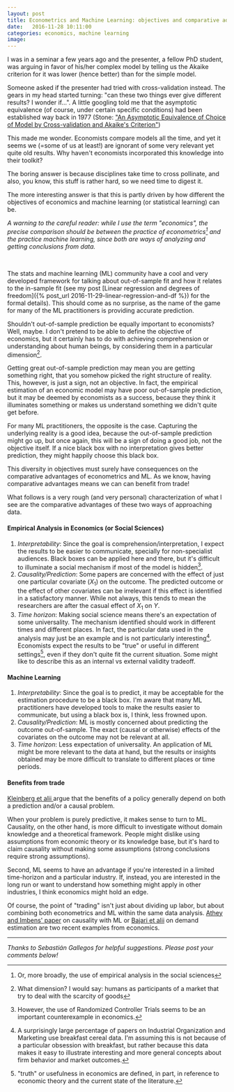 ```yaml
---
layout: post
title: Econometrics and Machine Learning: objectives and comparative advantages
date:   2016-11-28 10:11:00
categories: economics, machine learning
image: 
---
```



I was in a seminar a few years ago and the presenter, a fellow PhD student, was arguing in favor of his/her complex model by telling us the Akaike criterion for it
was lower (hence better) than for the simple model.

Someone asked if the presenter had tried with cross-validation instead. The gears in my head started turning: "can these two things ever give different results? I wonder if...". A little googling told me that the asymptotic equivalence (of course, under certain specific conditions) had been established way back in 1977 (Stone: ["An Asymptotic Equivalence of Choice of Model by Cross-validation and Akaike's Criterion"](http://www.stat.washington.edu/courses/stat527/s13/readings/Stone1977.pdf))

This made me wonder. Economists compare models all the time, and yet it seems we (=some of us at least!) are ignorant of some very relevant yet quite old results. Why haven't economists incorporated this knowledge into their toolkit?

The boring answer is because disciplines take time to cross pollinate, and also, you know, this stuff is rather hard, so we need time to digest it.

The more interesting answer is that this is partly driven by how different the objectives of economics and machine learning (or statistical learning) can be.

<i>A warning to the careful reader: while I use the term "economics", the precise comparison should be between the practice of econometrics[^metrix] and the practice machine learning, since both are ways of analyzing and getting conclusions from data. </i>

[^metrix]: Or, more broadly, the use of empirical analysis in the social sciences

<br>


The stats and machine learning (ML) community have a cool and very developed framework for talking about out-of-sample fit and how it relates to the in-sample fit (see my post [Linear regression and degrees of freedom]({% post_url 2016-11-29-linear-regression-and-df %}) for the formal details). This should come as no surprise, as the name of the game for many of the ML practitioners is providing accurate prediction. 

Shouldn't out-of-sample prediction be equally important to economists? Well, maybe. I don't pretend to be able to define the objective of economics, but it certainly has to do with achieving comprehension or understanding about human beings, by considering them in a particular dimension[^1].

[^1]: What dimension? I would say: humans as participants of a market that try to deal with the scarcity of goods

Getting great out-of-sample prediction may mean you are getting something right, that you somehow picked the right structure of reality. This, however, is just a sign, not an objective. In fact, the empirical estimation of an economic model may have poor out-of-sample prediction, but it may be deemed by economists as a success, because they think it illuminates something or makes us understand something we didn't quite get before.

For many ML practitioners, the opposite is the case. Capturing the underlying reality is a good idea, because the out-of-sample prediction might go up, but once again, this will be a sign of doing a good job, not the objective itself. If a nice black box with no interpretation gives better prediction, they might happily choose this black box.

This diversity in objectives must surely have consequences on the comparative advantages of econometrics and ML. As we know, having comparative advantages means we can can benefit from trade!

What follows is a very rough (and very personal) characterization of what I see are the comparative advantages of these two ways of approaching data. 

#### Empirical Analysis in Economics (or Social Sciences)

1. *Interpretability*: Since the goal is comprehension/interpretation, I expect the results to be easier to communicate, specially for non-specialist audiences. Black boxes can be applied here and there, but it's difficult to illuminate a social mechanism if most of the model is hidden[^experiments]. 
2. *Causality/Prediction*: Some papers are concerned with the effect of just one particular covariate ($X_1$) on the outcome. The predicted outcome or the effect of other covariates can be irrelevant if this effect is identified in a satisfactory manner. While not always, this tends to mean the researchers are after the casual effect of $X_1$ on $Y$.
3. *Time horizon*: Making social science means there's an expectation of some universality. The mechanism identified should work in different times and different places. In fact, the particular data used in the analysis may just be an example and is not particularly interesting[^2]. Economists expect the results to be "true" or useful in different settings[^truth], even if they don't quite fit the current situation. Some might like to describe this as an internal vs external validity tradeoff.

[^experiments]: However, the use of Randomized Controller Trials seems to be an important counterexample in economics. 

[^2]: A surprisingly large percentage of papers on Industrial Organization and Marketing use breakfast cereal data. I'm assuming this is not because of a particular obsession with breakfast, but rather because this data makes it easy to illustrate interesting and more general concepts about firm behavior and market outcomes.

[^truth]: "truth" or usefulness in economics are defined, in part, in reference to economic theory and the current state of the literature. 

#### Machine Learning

1. *Interpretability*: Since the goal is to predict, it may be acceptable for the estimation procedure to be a black box. I'm aware that many ML practitioners have developed tools to make the results easier to communicate, but using a black box is, I think, less frowned upon.
2. *Causality/Prediction*: ML is mostly concerned about predicting the outcome out-of-sample. The exact (causal or otherwise) effects of the covariates on the outcome may not be relevant at all. 
3. *Time horizon*: Less expectation of universality. An application of ML might be more relevant to the data at hand, but the results or insights obtained may be more difficult to translate to different places or time periods.

#### Benefits from trade

[<it> Kleinberg et alii </it> ](https://www.cs.cornell.edu/home/kleinber/aer15-prediction.pdf) argue that the benefits of a policy generally depend on both a prediction and/or a causal problem.
 
When your problem is purely predictive, it makes sense to turn to ML. Causality, on the other hand, is more difficult to investigate without domain knowledge and a theoretical framework. People might dislike using assumptions from economic theory or its knowledge base, but it's hard to claim causality without making some assumptions (strong conclusions require strong assumptions).

Second, ML seems to have an advantage if you're interested in a limited time-horizon and a particular industry. If, instead, you are interested in the long run or want to understand how something might apply in other industries, I think economics might hold an edge.

Of course, the point of "trading" isn't just about dividing up labor, but about combining both econometrics and ML within the same data analysis. [Athey and Imbens' paper](https://arxiv.org/abs/1504.01132) on causality with ML or [Bajari et alii](http://www.nber.org/papers/w20955) on demand estimation are two recent examples from economics.





------
*Thanks to Sebastián Gallegos for helpful suggestions.
Please post your comments below!*






